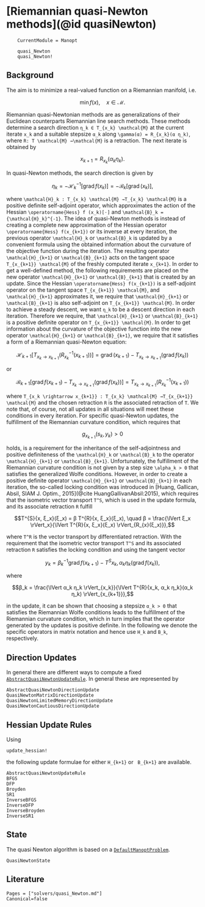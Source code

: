 # [Riemannian quasi-Newton methods](@id quasiNewton)

```@meta
    CurrentModule = Manopt
```

```@docs
    quasi_Newton
    quasi_Newton!
```

## Background

The aim is to minimize a real-valued function on a Riemannian manifold, i.e.

```math
\min f(x), \quad x ∈ \mathcal{M}.
```

Riemannian quasi-Newtonian methods are as generalizations of their Euclidean counterparts Riemannian line search methods. These methods determine a search direction ``η_k ∈ T_{x_k} \mathcal{M}`` at the current iterate ``x_k`` and a suitable stepsize ``α_k`` along ``\gamma(α) = R_{x_k}(α η_k)``, where ``R: T \mathcal{M} →\mathcal{M}`` is a retraction. The next iterate is obtained by

```math
x_{k+1} = R_{x_k}(α_k η_k).
```

In quasi-Newton methods, the search direction is given by

```math
η_k = -{\mathcal{H}_k}^{-1}[\operatorname{grad}f (x_k)] = -\mathcal{B}_k [\operatorname{grad} (x_k)],
```

where ``\mathcal{H}_k : T_{x_k} \mathcal{M} →T_{x_k} \mathcal{M}`` is a positive definite self-adjoint operator, which approximates the action of the Hessian ``\operatorname{Hess} f (x_k)[⋅]`` and ``\mathcal{B}_k = {\mathcal{H}_k}^{-1}``. The idea of quasi-Newton methods is instead of creating a complete new approximation of the Hessian operator ``\operatorname{Hess} f(x_{k+1})`` or its inverse at every iteration, the previous operator ``\mathcal{H}_k`` or ``\mathcal{B}_k`` is updated by a convenient formula using the obtained information about the curvature of the objective function during the iteration. The resulting operator ``\mathcal{H}_{k+1}`` or ``\mathcal{B}_{k+1}`` acts on the tangent space ``T_{x_{k+1}} \mathcal{M}`` of the freshly computed iterate ``x_{k+1}``.
In order to get a well-defined method, the following requirements are placed on the new operator ``\mathcal{H}_{k+1}`` or ``\mathcal{B}_{k+1}`` that is created by an update. Since the Hessian ``\operatorname{Hess} f(x_{k+1})`` is a self-adjoint operator on the tangent space ``T_{x_{k+1}} \mathcal{M}``, and ``\mathcal{H}_{k+1}`` approximates it, we require that ``\mathcal{H}_{k+1}`` or ``\mathcal{B}_{k+1}`` is also self-adjoint on ``T_{x_{k+1}} \mathcal{M}``. In order to achieve a steady descent, we want ``η_k`` to be a descent direction in each iteration. Therefore we require, that ``\mathcal{H}_{k+1}`` or ``\mathcal{B}_{k+1}`` is a positive definite operator on ``T_{x_{k+1}} \mathcal{M}``. In order to get information about the curvature of the objective function into the new operator ``\mathcal{H}_{k+1}`` or ``\mathcal{B}_{k+1}``, we require that it satisfies a form of a Riemannian quasi-Newton equation:

```math
\mathcal{H}_{k+1} [T_{x_k \rightarrow x_{k+1}}({R_{x_k}}^{-1}(x_{k+1}))] = \operatorname{grad}(x_{k+1}) - T_{x_k \rightarrow x_{k+1}}(\operatorname{grad}f(x_k))
```

or

```math
\mathcal{B}_{k+1} [\operatorname{grad}f(x_{k+1}) - T_{x_k \rightarrow x_{k+1}}(\operatorname{grad}f(x_k))] = T_{x_k \rightarrow x_{k+1}}({R_{x_k}}^{-1}(x_{k+1}))
```

where ``T_{x_k \rightarrow x_{k+1}} : T_{x_k} \mathcal{M} →T_{x_{k+1}} \mathcal{M}`` and the chosen retraction ``R`` is the associated retraction of ``T``. We note that, of course, not all updates in all situations will meet these conditions in every iteration.
For specific quasi-Newton updates, the fulfillment of the Riemannian curvature condition, which requires that

```math
g_{x_{k+1}}(s_k, y_k) > 0
```

holds, is a requirement for the inheritance of the self-adjointness and positive definiteness of the ``\mathcal{H}_k`` or ``\mathcal{B}_k`` to the operator ``\mathcal{H}_{k+1}`` or ``\mathcal{B}_{k+1}``. Unfortunately, the fulfillment of the Riemannian curvature condition is not given by a step size ``\alpha_k > 0`` that satisfies the generalized Wolfe conditions. However, in order to create a positive definite operator ``\mathcal{H}_{k+1}`` or ``\mathcal{B}_{k+1}`` in each iteration, the so-called locking condition was introduced in [Huang, Gallican, Absil, SIAM J. Optim., 2015](@cite HuangGallivanAbsil:2015), which requires that the isometric vector transport ``T^S``, which is used in the update formula, and its associate retraction ``R`` fulfill

```math
T^{S}{x, ξ_x}(ξ_x) = β T^{R}{x, ξ_x}(ξ_x), \quad β = \frac{\lVert ξ_x \rVert_x}{\lVert T^{R}{x, ξ_x}(ξ_x) \rVert_{R_{x}(ξ_x)}},
```

where ``T^R`` is the vector transport by differentiated retraction. With the requirement that the isometric vector transport ``T^S`` and its associated retraction ``R`` satisfies the locking condition and using the tangent vector

```math
y_k = {β_k}^{-1} \operatorname{grad}f(x_{k+1}) - T^{S}{x_k, α_k η_k}(\operatorname{grad}f(x_k)),
```

where

```math
β_k = \frac{\lVert α_k η_k \rVert_{x_k}}{\lVert T^{R}{x_k, α_k η_k}(α_k η_k) \rVert_{x_{k+1}}},
```

in the update, it can be shown that choosing a stepsize ``α_k > 0`` that satisfies the Riemannian Wolfe conditions leads to the fulfillment of the Riemannian curvature condition, which in turn implies that the operator generated by the updates is positive definite.
In the following we denote the specific operators in matrix notation and hence use ``H_k`` and ``B_k``, respectively.

## Direction Updates

In general there are different ways to compute a fixed [`AbstractQuasiNewtonUpdateRule`](@ref).
In general these are represented by

```@docs
AbstractQuasiNewtonDirectionUpdate
QuasiNewtonMatrixDirectionUpdate
QuasiNewtonLimitedMemoryDirectionUpdate
QuasiNewtonCautiousDirectionUpdate
```

## Hessian Update Rules

Using

```@docs
update_hessian!
```

the following update formulae for either ``H_{k+1}`` or `` B_{k+1}`` are available.

```@docs
AbstractQuasiNewtonUpdateRule
BFGS
DFP
Broyden
SR1
InverseBFGS
InverseDFP
InverseBroyden
InverseSR1
```

## State

The quasi Newton algorithm is based on a [`DefaultManoptProblem`](@ref).

```@docs
QuasiNewtonState
```

## Literature

```@bibliography
Pages = ["solvers/quasi_Newton.md"]
Canonical=false
```